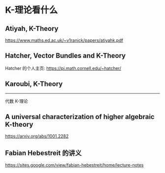 # K-理论看什么

## Atiyah, K-Theory

https://www.maths.ed.ac.uk/~v1ranick/papers/atiyahk.pdf

## Hatcher, Vector Bundles and K-Theory

Hatcher 的个人主页:
https://pi.math.cornell.edu/~hatcher/

## Karoubi, K-Theory

---

代数 K-理论

## A universal characterization of higher algebraic K-theory

https://arxiv.org/abs/1001.2282

## Fabian Hebestreit 的讲义

https://sites.google.com/view/fabian-hebestreit/home/lecture-notes
